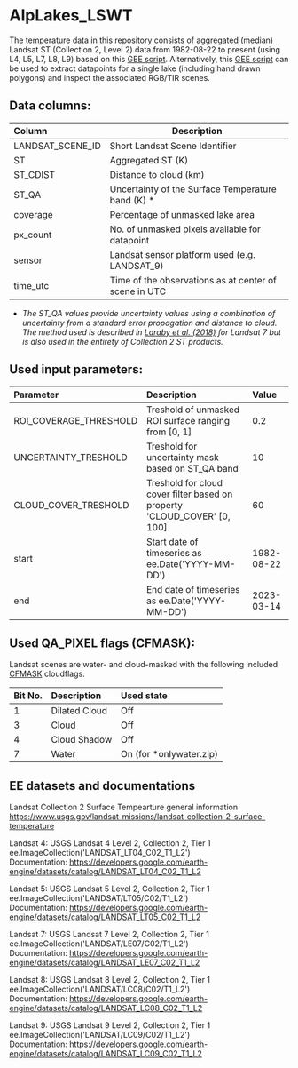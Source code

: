 # AlpLakes_LSWT

The temperature data in this repository consists of aggregated (median) Landsat ST (Collection 2, Level 2) data from 1982-08-22 to present (using L4, L5, L7, L8, L9) based on this [GEE script](https://code.earthengine.google.com/a0742a9bb6329d5925cc5ba7e4a1ce4a?noload=true). Alternatively, this [GEE script](https://code.earthengine.google.com/e5df6e79d2e54eb66e72e4bdab89222c) can be used to extract datapoints for a single lake (including hand drawn polygons) and inspect the associated RGB/TIR scenes.

## Data columns:
| Column            | Description                                           |
|:-------------     | -------------                                         |
| LANDSAT_SCENE_ID  | Short Landsat Scene Identifier                        |
| ST                | Aggregated ST (K)                                     |
| ST_CDIST          | Distance to cloud (km)                                |
| ST_QA             | Uncertainty of the Surface Temperature band (K) *     |
| coverage          | Percentage of unmasked lake area                      |
| px_count          | No. of unmasked pixels available for datapoint        |
| sensor            | Landsat sensor platform used (e.g. LANDSAT_9)         |
| time_utc          | Time of the observations as at center of scene in UTC |

* *The ST_QA values provide uncertainty values using a combination of uncertainty from a standard error propagation and distance to cloud. The method used is described in [Laraby et al. (2018)](https://doi.org/10.1016/j.rse.2018.06.026) for Landsat 7 but is also used in the entirety of Collection 2 ST products.*

## Used input parameters:

| Parameter               | Description                                                               | Value     |
|:-------------           |:-------------                                                             |:-----     |
| ROI_COVERAGE_THRESHOLD  | Treshold of unmasked ROI surface ranging from [0, 1]                      | 0.2       |
| UNCERTAINTY_TRESHOLD    | Treshold for uncertainty mask based on ST_QA band                         | 10        |
| CLOUD_COVER_TRESHOLD    | Treshold for cloud cover filter based on property 'CLOUD_COVER' [0, 100]  | 60        |
| start                   | Start date of timeseries as ee.Date('YYYY-MM-DD')                         | 1982-08-22|
| end                     | End date of timeseries as ee.Date('YYYY-MM-DD')                           | 2023-03-14|

## Used QA_PIXEL flags (CFMASK):
Landsat scenes are water- and cloud-masked with the following included [CFMASK](https://www.usgs.gov/landsat-missions/cfmask-algorithm) cloudflags:

| Bit No. | Description              | Used state |
|:--      |:------------------------ |:---------- |
| 1       | Dilated Cloud            | Off        |
| 3       | Cloud                    | Off        |
| 4       | Cloud Shadow             | Off        |
| 7       | Water                    | On (for *onlywater.zip) |


## EE datasets and documentations

Landsat Collection 2 Surface Tempearture general information  
https://www.usgs.gov/landsat-missions/landsat-collection-2-surface-temperature

Landsat 4: USGS Landsat 4 Level 2, Collection 2, Tier 1  
ee.ImageCollection('LANDSAT_LT04_C02_T1_L2')  
Documentation: https://developers.google.com/earth-engine/datasets/catalog/LANDSAT_LT04_C02_T1_L2

Landsat 5: USGS Landsat 5 Level 2, Collection 2, Tier 1  
ee.ImageCollection('LANDSAT/LT05/C02/T1_L2')  
Documentation: https://developers.google.com/earth-engine/datasets/catalog/LANDSAT_LT05_C02_T1_L2

Landsat 7: USGS Landsat 7 Level 2, Collection 2, Tier 1  
ee.ImageCollection('LANDSAT/LE07/C02/T1_L2')  
Documentation: https://developers.google.com/earth-engine/datasets/catalog/LANDSAT_LE07_C02_T1_L2

Landsat 8: USGS Landsat 8 Level 2, Collection 2, Tier 1  
ee.ImageCollection('LANDSAT/LC08/C02/T1_L2')  
Documentation: https://developers.google.com/earth-engine/datasets/catalog/LANDSAT_LC08_C02_T1_L2

Landsat 9: USGS Landsat 9 Level 2, Collection 2, Tier 1  
ee.ImageCollection('LANDSAT/LC09/C02/T1_L2')  
Documentation: https://developers.google.com/earth-engine/datasets/catalog/LANDSAT_LC09_C02_T1_L2

